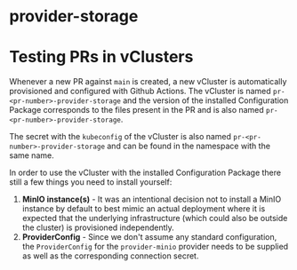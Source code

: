 # provider-storage

# Testing PRs in vClusters

Whenever a new PR against `main` is created, a new vCluster is automatically provisioned and configured with Github Actions. The vCluster is named `pr-<pr-number>-provider-storage` and the version of the installed Configuration Package corresponds to the files present in the PR and is also named `pr-<pr-number>-provider-storage`.

The secret with the `kubeconfig` of the vCluster is also named `pr-<pr-number>-provider-storage` and can be found in the namespace with the same name.

In order to use the vCluster with the installed Configuration Package there still a few things you need to install yourself:

1. **MinIO instance(s)** - It was an intentional decision not to install a MinIO instance by default to best mimic an actual deployment where it is expected that the underlying infrastructure (which could also be outside the cluster) is provisioned independently.
1. **ProviderConfig** - Since we don't assume any standard configuration, the `ProviderConfig` for the `provider-minio` provider needs to be supplied as well as the corresponding connection secret.
